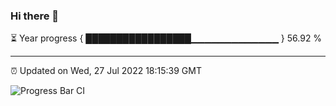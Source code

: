 ### Hi there 👋

⏳ Year progress { █████████████████▁▁▁▁▁▁▁▁▁▁▁▁▁ } 56.92 %

---

⏰ Updated on Wed, 27 Jul 2022 18:15:39 GMT

![Progress Bar CI](https://github.com/liununu/liununu/workflows/Progress%20Bar%20CI/badge.svg)

